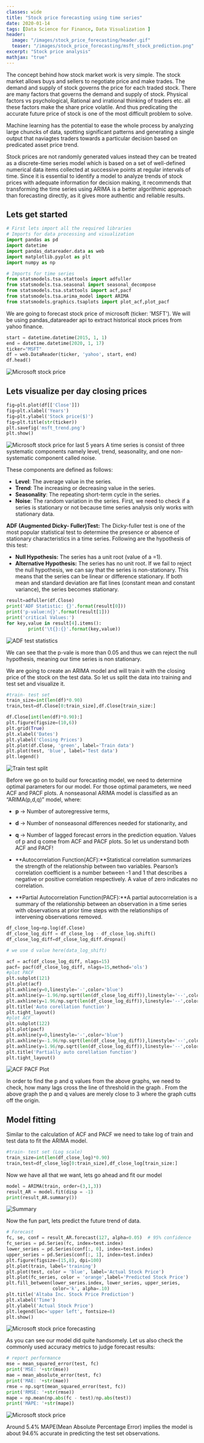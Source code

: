 ```yaml
---
classes: wide
title: "Stock price forecasting using time series"
date: 2020-01-14
tags: [Data Science for Finance, Data Visualization ]
header:
  image: "/images/stock_price_forecasting/header.gif"
  teaser: "/images/stock_price_forecasting/msft_stock_prediction.png"
excerpt: "Stock price analysis"
mathjax: "true"
---
```



The concept behind how stock market work is very simple. The stock market allows buys and sellers to negotiate price and make trades. The demand and supply of stock governs the price for each traded stock. There are many factors that governs the demand and supply of stock. Physical factors vs psychological, Rational and irrational thinking of traders etc. all these factors make the share price volatile. And thus predicating the accurate future price of stock is one of the most difficult problem to solve.

Machine learning has the potential to ease the whole process by analyzing large chuncks of data, spotting significant patterns and generating a single output that naviagtes traders towards a particular decision based on predicated asset price trend.

Stock prices are not randomly generated values instead they can be treated as a discrete-time series model which is based on a set of well-defined numerical data items collected at successive points at regular intervals of time. Since it is essential to identify a model to analyze trends of stock prices with adequate information for decision making, it recommends that transforming the time series using ARIMA is a better algorithmic approach than forecasting directly, as it gives more authentic and reliable results.

## Lets get started

```python
# First lets import all the required libraries
# Imports for data processing and visualization
import pandas as pd
import datetime
import pandas_datareader.data as web
import matplotlib.pyplot as plt
import numpy as np

# Imports for time series
from statsmodels.tsa.stattools import adfuller
from statsmodels.tsa.seasonal import seasonal_decompose
from statsmodels.tsa.stattools import acf,pacf
from statsmodels.tsa.arima_model import ARIMA
from statsmodels.graphics.tsaplots import plot_acf,plot_pacf
```
We are going to forecast stock price of microsoft (ticker: 'MSFT'). We will be using pandas_datareader api to extract historical stock prices from yahoo finance.

```python
start = datetime.datetime(2015, 1, 1)
end = datetime.datetime(2020, 1, 17)
ticker="MSFT"
df = web.DataReader(ticker, 'yahoo', start, end)
df.head()
```
<img src="{{ site.url }}{{ site.baseurl }}/images/stock_price_forecasting/msft_head.png" alt="Microsoft stock price">

## Lets visualize per day closing prices

```python
fig=plt.plot(df[['Close']])
fig=plt.xlabel('Years')
fig=plt.ylabel('Stock price($)')
fig=plt.title(str(ticker))
plt.savefig('msft_trend.png')
plt.show()
```
<img src="{{ site.url }}{{ site.baseurl }}/images/stock_price_forecasting/msft_trendline.png" alt="Microsoft stock price for last 5 years">
A time series is consist of three systematic components namely level, trend, seasonality, and one non-systematic component called noise.

These components are defined as follows:

- **Level**: The average value in the series.
- **Trend**: The increasing or decreasing value in the series.
- **Seasonality**: The repeating short-term cycle in the series.
- **Noise**: The random variation in the series.
First, we need to check if a series is stationary or not because time series analysis only works with stationary data.

**ADF (Augmented Dicky- Fuller)Test:**
The Dicky-fuller test is one of the most popular statistical test to determine the presence or absence of stationary characteristics in a time series. Following are the hypothesis of this test:

- **Null Hypothesis:** The series has a unit root (value of a =1).
- **Alternative Hypothesis:** The series has no unit root. If we fail to reject the null hypothesis, we can say that the series is non-stationary. This means that the series can be linear or difference stationary. If both mean and standard deviation are flat lines (constant mean and constant variance), the series becomes stationary.

```python
result=adfuller(df.Close)
print('ADF Statistic: {}'.format(result[0]))
print('p-value:n{}'.format(result[1]))
print('critical Values:')
for key,value in result[4].items():
        print('\t{}:{}'.format(key,value))
```
<img src="{{ site.url }}{{ site.baseurl }}/images/stock_price_forecasting/ADF_stats.png" alt="ADF test statistics">

We can see that the p-vale is more than 0.05 and thus we can reject the null hypothesis, meaning our time series is non stationary.


We are going to create an ARIMA model and will train it with the closing price of the stock on the test data. So let us split the data into training and test set and visualize it.

```python
#train- test set
train_size=int(len(df)*0.90)
train,test=df.Close[0:train_size],df.Close[train_size:]

df.Close[int(len(df)*0.90):]
plt.figure(figsize=(10,6))
plt.grid(True)
plt.xlabel('Dates')
plt.ylabel('Closing Prices')
plt.plot(df.Close, 'green', label='Train data')
plt.plot(test, 'blue', label='Test data')
plt.legend()
```

<img src="{{ site.url }}{{ site.baseurl }}/images/stock_price_forecasting/train_test_split.png" alt="Train test split">

Before we go on to build our forecasting model, we need to determine optimal parameters for our model. For those optimal parameters, we need ACF and PACF plots. A nonseasonal ARIMA model is classified as an “ARIMA(p,d,q)” model, where:

- **p** → Number of autoregressive terms,
- **d** → Number of nonseasonal differences needed for stationarity, and
- **q** → Number of lagged forecast errors in the prediction equation. Values of p and q come from ACF and PACF plots. So let us understand both ACF and PACF!

- **Autocorrelation Function(ACF):**Statistical correlation summarizes the strength of the relationship between two variables. Pearson’s correlation coefficient is a number between -1 and 1 that describes a negative or positive correlation respectively. A value of zero indicates no correlation.

- **Partial Autocorrelation Function(PACF):**A partial autocorrelation is a summary of the relationship between an observation in a time series with observations at prior time steps with the relationships of intervening observations removed.

```python
df_close_log=np.log(df.Close)
df_close_log_diff = df_close_log - df_close_log.shift()
df_close_log_diff=df_close_log_diff.dropna()

# we use d value here(data_log_shift)

acf = acf(df_close_log_diff, nlags=15)
pacf= pacf(df_close_log_diff, nlags=15,method='ols')
#plot PACF
plt.subplot(121)
plt.plot(acf) 
plt.axhline(y=0,linestyle='-',color='blue')
plt.axhline(y=-1.96/np.sqrt(len(df_close_log_diff)),linestyle='--',color='black')
plt.axhline(y=1.96/np.sqrt(len(df_close_log_diff)),linestyle='--',color='black')
plt.title('Auto corellation function')
plt.tight_layout()
#plot ACF
plt.subplot(122)
plt.plot(pacf) 
plt.axhline(y=0,linestyle='-',color='blue')
plt.axhline(y=-1.96/np.sqrt(len(df_close_log_diff)),linestyle='--',color='black')
plt.axhline(y=1.96/np.sqrt(len(df_close_log_diff)),linestyle='--',color='black')
plt.title('Partially auto corellation function')
plt.tight_layout()

```

<img src="{{ site.url }}{{ site.baseurl }}/images/stock_price_forecasting/acf_pacf.png" alt="ACF PACF Plot">

In order to find the p and q values from the above graphs, we need to check, how many lags cross the line of threshold in the graph . From the above graph the p and q values are merely close to 3 where the graph cutts off the origin. 

## Model fitting

Similar to the calculation of ACF and PACF we need to take log of train and test data to fit the ARIMA model.

```python
#train- test set (Log scale)
train_size=int(len(df_close_log)*0.90)
train,test=df_close_log[0:train_size],df_close_log[train_size:]
```
Now we have all that we want, lets go ahead and fit our model
```python
model = ARIMA(train, order=(3,1,3))
result_AR = model.fit(disp = -1)
print(result_AR.summary())
```
<img src="{{ site.url }}{{ site.baseurl }}/images/stock_price_forecasting/summary.png" alt="Summary">

Now the fun part, lets predict the future trend of data.

```python
# Forecast
fc, se, conf = result_AR.forecast(127, alpha=0.05)  # 95% confidence
fc_series = pd.Series(fc, index=test.index)
lower_series = pd.Series(conf[:, 0], index=test.index)
upper_series = pd.Series(conf[:, 1], index=test.index)
plt.figure(figsize=(15,8), dpi=100)
plt.plot(train, label='training')
plt.plot(test, color = 'blue', label='Actual Stock Price')
plt.plot(fc_series, color = 'orange',label='Predicted Stock Price')
plt.fill_between(lower_series.index, lower_series, upper_series, 
                 color='k', alpha=.10)
plt.title('Altaba Inc. Stock Price Prediction')
plt.xlabel('Time')
plt.ylabel('Actual Stock Price')
plt.legend(loc='upper left', fontsize=8)
plt.show()
```

<img src="{{ site.url }}{{ site.baseurl }}/images/stock_price_forecasting/msft_stock_prediction.png" alt="Microsoft stock price forecasting">

As you can see our model did quite handsomely. Let us also check the commonly used accuracy metrics to judge forecast results:

```python
# report performance
mse = mean_squared_error(test, fc)
print('MSE: '+str(mse))
mae = mean_absolute_error(test, fc)
print('MAE: '+str(mae))
rmse = np.sqrt(mean_squared_error(test, fc))
print('RMSE: '+str(rmse))
mape = np.mean(np.abs(fc - test)/np.abs(test))
print('MAPE: '+str(mape))

```
<img src="{{ site.url }}{{ site.baseurl }}/images/stock_price_forecasting/result_chart.png" alt="Microsoft stock price">

Around 5.4% MAPE(Mean Absolute Percentage Error) implies the model is about 94.6% accurate in predicting the test set observations.